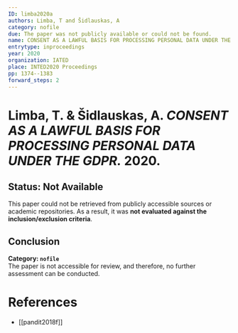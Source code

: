 ```yaml
---
ID: limba2020a
authors: Limba, T and Šidlauskas, A
category: nofile
due: The paper was not publicly available or could not be found.
name: CONSENT AS A LAWFUL BASIS FOR PROCESSING PERSONAL DATA UNDER THE GDPR
entrytype: inproceedings
year: 2020
organization: IATED
place: INTED2020 Proceedings
pp: 1374--1383
forward_steps: 2
---
```


# Limba, T. & Šidlauskas, A. *CONSENT AS A LAWFUL BASIS FOR PROCESSING PERSONAL DATA UNDER THE GDPR.* 2020.

## Status: Not Available

This paper could not be retrieved from publicly accessible sources or academic repositories. As a result, it was **not evaluated against the inclusion/exclusion criteria**.

## Conclusion

**Category: `nofile`**  
The paper is not accessible for review, and therefore, no further assessment can be conducted.

# References

- [[pandit2018f]]